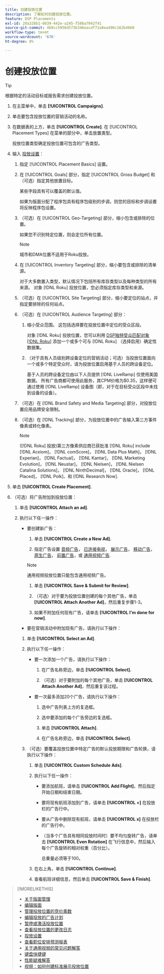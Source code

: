 ```yaml
---
title: 创建投放位置
description: 了解如何创建投放位置。
feature: DSP Placements
exl-id: 28a328b1-0839-442e-a245-f586a7042f41
source-git-commit: 4b9cc5956d573b346eacdf71a8ea490c162b4660
workflow-type: tm+mt
source-wordcount: '676'
ht-degree: 0%

---
```


# 创建投放位置

>[!TIP]
>
>根据特定的活动目标或报告需求创建投放位置。

1. 在主菜单中，单击 **[!UICONTROL Campaigns]**.

1. 单击要包含投放位置的营销活动的名称。

1. 在数据表的上方，单击 **[!UICONTROL Create]**. 在 [!UICONTROL Placement Types] 在菜单的部分中，单击放置类型。

   投放位置类型确定投放位置可包含的广告类型。

1. 输入 [投放设置](placement-settings.md)：

   1. 指定 [!UICONTROL Placement Basics] 设置。

   1. 在 [!UICONTROL Goals] 部分，指定 [!UICONTROL Gross Budget] 和（可选）指定其他放置目标。

      某些字段具有可以覆盖的默认值。

      如果为版面分配了程序包具有程序包级别的步调，则您的目标和步调设置将反映程序包设置。

   1. （可选）在 [!UICONTROL Geo-Targeting] 部分，缩小包含或排除的位置。

      如果您不识别特定位置，则会定位所有位置。

      >[!NOTE]
      >
      >城市和DMA位置不适用于Roku投放。

   1. 在 [!UICONTROL Inventory Targeting] 部分，缩小要包含或排除的清单源。

      对于大多数置入类型，默认情况下包括所有库存类型以及每种类型的所有来源。 对象 [!DNL Roku] 投放位置，您必须指定库存类型和来源。

   1. （可选）在 [!UICONTROL Site Targeting] 部分，缩小要定位的站点，并指定要排除的任何站点。

   1. （可选）在 [!UICONTROL Audience Targeting] 部分：

      1. 缩小受众范围。 这包括选择要在投放位置中定位的受众区段。

         对象 [!DNL Roku] 投放位置，您可以利用 [DSP独特受众匹配对象 [!DNL Roku]](/help/dsp/inventory/roku-inventory.md) 添加一个或多个可与 [!DNL Roku] （选择启用）确定性数据集。

      1. （对于具有人员级别跨设备定位的营销活动；可选）当投放位置面向一个或多个特定受众时，请为投放位置启用基于人员的跨设备定位。

         基于人员的跨设备定位由以下人员提供 [!DNL LiveRamp] 仅使用美国数据。 所有广告商都可使用此服务，其CPM价格为$0.35，这样便可通过使用 [!DNL LiveRamp] 设备图（即，对于在目标受众区段中未找到设备的设备）。

   1. （可选）在 [!DNL Brand Safety and Media Targeting] 部分，对投放位置应用品牌安全限制。

   1. （可选）在 [!DNL Tracking] 部分，为投放位置中的广告输入第三方事件像素或转化像素。

      >[!NOTE]
      >
      >([!DNL Roku] 投放)第三方像素供应商已获批准 [!DNL Roku] include [!DNL Acxiom]， [!DNL comScore]， [!DNL Data Plus Math]， [!DNL Experian]， [!DNL Factual]， [!DNL Kantar]， [!DNL Marketing Evolution]， [!DNL Neustar]， [!DNL Nielsen]， [!DNL Nielsen Catalina Solutions]， [!DNL NinthDecimal]， [!DNL Oracle]， [!DNL Placed]， [!DNL Polk]、和 [!DNL Research Now].

1. 单击 **[!UICONTROL Create Placement]**.

1. （可选）将广告附加到投放位置：

   1. 单击 **[!UICONTROL Attach an ad]**.

   1. 执行以下任一操作：

      * 要创建新广告：

         1. 单击 **[!UICONTROL Create a New Ad].**

         1. 指定广告设置 [音频广告](/help/dsp/campaign-management/ads/ad-settings-audio.md)， [已连接电视](/help/dsp/campaign-management/ads/ad-settings-connected-tv.md)， [展示广告](/help/dsp/campaign-management/ads/ad-settings-display.md)， [移动广告](/help/dsp/campaign-management/ads/ad-settings-mobile.md)， [原生广告](/help/dsp/campaign-management/ads/ad-settings-native.md)， [前置广告](/help/dsp/campaign-management/ads/ad-settings-pre-roll.md)，或 [通用视频广告](/help/dsp/campaign-management/ads/ad-settings-universal-video.md).

        >[!NOTE]
        >
        >通用视频投放位置只能包含通用视频广告。

         1. 单击 **[!UICONTROL Save & Submit for Review]**.

         1. （可选）对于要为投放位置创建的每个其他广告，单击 **[!UICONTROL Attach Another Ad]**，然后重复步骤1-3。

         1. 如果不附加任何现有广告，请单击 **[!UICONTROL I'm done for now]**.

      * 要在营销活动中附加现有广告，请执行以下操作：

      1. 单击 **[!UICONTROL Select an Ad]**.

      1. 执行以下任一操作：

         * 要一次添加一个广告，请执行以下操作：

            1. 在广告名称旁边，单击 **[!UICONTROL Select].**

            1. （可选）对于要附加的每个其他广告，单击 **[!UICONTROL Attach Another Ad]**，然后重复该过程。

         * 要一次最多添加20个广告，请执行以下操作：

            1. 选中广告列表上方的复选框。

            1. 选中要添加的每个广告旁边的复选框。

            1. 单击 **[!UICONTROL Attach]**.

            1. 在广告名称旁边，单击 **[!UICONTROL Select]**.

      1. （可选）要覆盖投放位置中特定广告的默认投放期限和广告轮换，请执行以下操作：

         1. 单击 **[!UICONTROL Custom Schedule Ads]**.

         1. 执行以下任一操作：

            * 要添加航班，请单击 **[!UICONTROL Add Flight]**，然后指定开始日期和结束日期。

            * 要将现有航班添加到广告，请单击 **[!UICONTROL +]** 在投放栏的广告行中。

            * 要从广告中删除现有航班，请单击 **[!UICONTROL x]** 在投放栏的广告行中。

            * （当多个广告具有相同投放时间时）要不均匀旋转广告，请单击 **[!UICONTROL Even Rotation]** 在飞行信息中，然后输入每个广告旋转的相对权重（百分比）。

              总重量必须等于100。

         1. 在右上角，单击 **[!UICONTROL Continue]**.

         1. 查看航班详细信息，然后单击 **[!UICONTROL Save & Finish]**.

>[!MORELIKETHIS]
>
>* [关于版面管理](placement-about.md)
>* [编辑版面](placement-edit.md)
>* [管理投放位置的竞价乘数](placement-manage-bid-multipliers.md)
>* [编辑投放的广告计划](placement-edit-ad-schedule.md)
>* [暂停或激活投放位置](placement-pause-activate.md)
>* [查看投放位置的更改日志](placement-change-log.md)
>* [投放设置](placement-settings.md)
>* [查看职位安排预测报表](/help/dsp/campaign-management/reports/placement-forecast.md)
>* [关于通用视频的常见问题解答](/help/dsp/campaign-management/faq-universal-video.md)
>* [键盘快捷键](/help/dsp/campaign-management/reports/keyboard-shortcuts.md)
>* [性能疑难解答](/help/dsp/optimization/troubleshooting-performance.md)
>* [视频：如何创建标准展示投放位置](https://video.tv.adobe.com/v/340454)
